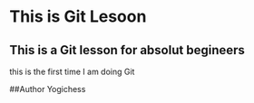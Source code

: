 # This is Git Lesoon
## This is a Git lesson for absolut begineers
this is the first time I am doing Git

##Author
Yogichess
